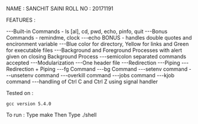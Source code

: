 
NAME : SANCHIT SAINI
ROLL NO : 20171191

FEATURES :

---Built-in Commands - ls [al], cd, pwd, echo, pinfo, quit
---Bonus Commands - remindme, clock
---echo BONUS - handles double quotes and encironment variable
---Blue color for directory, Yellow for links and Green for executable files
---Background and Foreground Processes with alert given on closing Background Process
---semicolon separated commands accepted
---Modularization
---One header file
---Redirection
---Piping
---Redirection + Piping
---fg Command
---bg Command
---setenv command
---unsetenv command
---overkill command
---jobs command
---kjob command
---handling of Ctrl C and Ctrl Z using signal handler

Tested on :
	
	gcc version 5.4.0 

To run : 
	Type make
	Then Type ./shell
